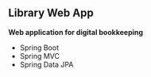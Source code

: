 ## Library Web App

**Web application for digital bookkeeping**

* Spring Boot
* Spring MVC
* Spring Data JPA